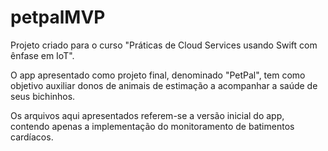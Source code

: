 # petpalMVP

Projeto criado para o curso "Práticas de Cloud Services usando Swift com ênfase em IoT".

O app apresentado como projeto final, denominado "PetPal", tem como objetivo auxiliar donos de animais de estimação a acompanhar a saúde de seus bichinhos.

Os arquivos aqui apresentados referem-se a versão inicial do app, contendo apenas a implementação do monitoramento de batimentos cardíacos.
